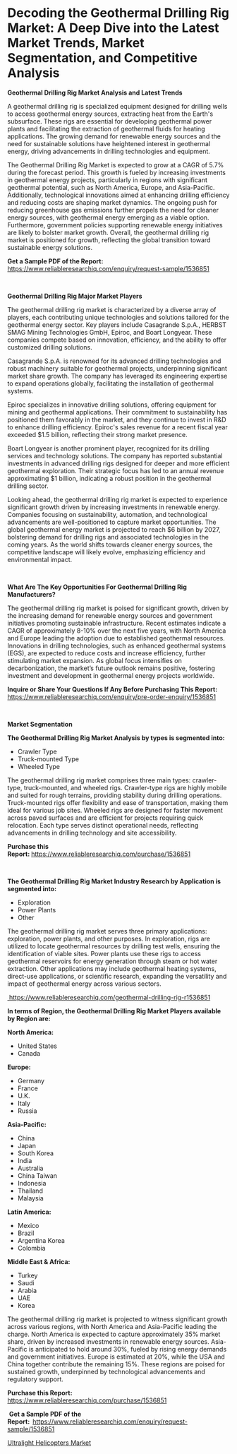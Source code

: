 <p><h1>Decoding the Geothermal Drilling Rig Market: A Deep Dive into the Latest Market Trends, Market Segmentation, and Competitive Analysis</h1></p><p><strong>Geothermal Drilling Rig Market Analysis and Latest Trends</strong></p>
<p><p>A geothermal drilling rig is specialized equipment designed for drilling wells to access geothermal energy sources, extracting heat from the Earth's subsurface. These rigs are essential for developing geothermal power plants and facilitating the extraction of geothermal fluids for heating applications. The growing demand for renewable energy sources and the need for sustainable solutions have heightened interest in geothermal energy, driving advancements in drilling technologies and equipment.</p><p>The Geothermal Drilling Rig Market is expected to grow at a CAGR of 5.7% during the forecast period. This growth is fueled by increasing investments in geothermal energy projects, particularly in regions with significant geothermal potential, such as North America, Europe, and Asia-Pacific. Additionally, technological innovations aimed at enhancing drilling efficiency and reducing costs are shaping market dynamics. The ongoing push for reducing greenhouse gas emissions further propels the need for cleaner energy sources, with geothermal energy emerging as a viable option. Furthermore, government policies supporting renewable energy initiatives are likely to bolster market growth. Overall, the geothermal drilling rig market is positioned for growth, reflecting the global transition toward sustainable energy solutions.</p></p>
<p><strong>Get a Sample PDF of the Report:&nbsp;</strong> <a href="https://www.reliableresearchiq.com/enquiry/request-sample/1536851?utm_campaign=2042&utm_medium=2&utm_source=Github&utm_content=ia&utm_term=17022025&utm_id=geothermal-drilling-rig">https://www.reliableresearchiq.com/enquiry/request-sample/1536851</a></p>
<p>&nbsp;</p>
<p><strong>Geothermal Drilling Rig Major Market Players</strong></p>
<p><p>The geothermal drilling rig market is characterized by a diverse array of players, each contributing unique technologies and solutions tailored for the geothermal energy sector. Key players include Casagrande S.p.A., HERBST SMAG Mining Technologies GmbH, Epiroc, and Boart Longyear. These companies compete based on innovation, efficiency, and the ability to offer customized drilling solutions.</p><p>Casagrande S.p.A. is renowned for its advanced drilling technologies and robust machinery suitable for geothermal projects, underpinning significant market share growth. The company has leveraged its engineering expertise to expand operations globally, facilitating the installation of geothermal systems.</p><p>Epiroc specializes in innovative drilling solutions, offering equipment for mining and geothermal applications. Their commitment to sustainability has positioned them favorably in the market, and they continue to invest in R&D to enhance drilling efficiency. Epiroc's sales revenue for a recent fiscal year exceeded $1.5 billion, reflecting their strong market presence.</p><p>Boart Longyear is another prominent player, recognized for its drilling services and technology solutions. The company has reported substantial investments in advanced drilling rigs designed for deeper and more efficient geothermal exploration. Their strategic focus has led to an annual revenue approximating $1 billion, indicating a robust position in the geothermal drilling sector.</p><p>Looking ahead, the geothermal drilling rig market is expected to experience significant growth driven by increasing investments in renewable energy. Companies focusing on sustainability, automation, and technological advancements are well-positioned to capture market opportunities. The global geothermal energy market is projected to reach $6 billion by 2027, bolstering demand for drilling rigs and associated technologies in the coming years. As the world shifts towards cleaner energy sources, the competitive landscape will likely evolve, emphasizing efficiency and environmental impact.</p></p>
<p>&nbsp;</p>
<p><strong>What Are The Key Opportunities For Geothermal Drilling Rig Manufacturers?</strong></p>
<p><p>The geothermal drilling rig market is poised for significant growth, driven by the increasing demand for renewable energy sources and government initiatives promoting sustainable infrastructure. Recent estimates indicate a CAGR of approximately 8-10% over the next five years, with North America and Europe leading the adoption due to established geothermal resources. Innovations in drilling technologies, such as enhanced geothermal systems (EGS), are expected to reduce costs and increase efficiency, further stimulating market expansion. As global focus intensifies on decarbonization, the market’s future outlook remains positive, fostering investment and development in geothermal energy projects worldwide.</p></p>
<p><strong>Inquire or Share Your Questions If Any Before Purchasing This Report:</strong> <a href="https://www.reliableresearchiq.com/enquiry/pre-order-enquiry/1536851?utm_campaign=2042&utm_medium=2&utm_source=Github&utm_content=ia&utm_term=17022025&utm_id=geothermal-drilling-rig">https://www.reliableresearchiq.com/enquiry/pre-order-enquiry/1536851</a></p>
<p>&nbsp;</p>
<p><strong>Market Segmentation</strong></p>
<p><strong>The Geothermal Drilling Rig Market Analysis by types is segmented into:</strong></p>
<p><ul><li>Crawler Type</li><li>Truck-mounted Type</li><li>Wheeled Type</li></ul></p>
<p><p>The geothermal drilling rig market comprises three main types: crawler-type, truck-mounted, and wheeled rigs. Crawler-type rigs are highly mobile and suited for rough terrains, providing stability during drilling operations. Truck-mounted rigs offer flexibility and ease of transportation, making them ideal for various job sites. Wheeled rigs are designed for faster movement across paved surfaces and are efficient for projects requiring quick relocation. Each type serves distinct operational needs, reflecting advancements in drilling technology and site accessibility.</p></p>
<p><strong>Purchase this Report:&nbsp;</strong><a href="https://www.reliableresearchiq.com/purchase/1536851?utm_campaign=2042&utm_medium=2&utm_source=Github&utm_content=ia&utm_term=17022025&utm_id=geothermal-drilling-rig">https://www.reliableresearchiq.com/purchase/1536851</a></p>
<p>&nbsp;</p>
<p><strong>The Geothermal Drilling Rig Market Industry Research by Application is segmented into:</strong></p>
<p><ul><li>Exploration</li><li>Power Plants</li><li>Other</li></ul></p>
<p><p>The geothermal drilling rig market serves three primary applications: exploration, power plants, and other purposes. In exploration, rigs are utilized to locate geothermal resources by drilling test wells, ensuring the identification of viable sites. Power plants use these rigs to access geothermal reservoirs for energy generation through steam or hot water extraction. Other applications may include geothermal heating systems, direct-use applications, or scientific research, expanding the versatility and impact of geothermal energy across various sectors.</p></p>
<p><a href="https://www.reliableresearchiq.com/geothermal-drilling-rig-r1536851?utm_campaign=2042&utm_medium=2&utm_source=Github&utm_content=ia&utm_term=17022025&utm_id=geothermal-drilling-rig">&nbsp;https://www.reliableresearchiq.com/geothermal-drilling-rig-r1536851</a></p>
<p><strong>In terms of Region, the Geothermal Drilling Rig Market Players available by Region are:</strong></p>
<p>
    <p> <strong> North America: </strong>
        <ul>
            <li>United States</li>
            <li>Canada</li>
        </ul>
        </p> 
    <p> <strong> Europe: </strong>
        <ul>
            <li>Germany</li>
            <li>France</li>
            <li>U.K.</li>
            <li>Italy</li>
            <li>Russia</li>
        </ul>
        </p> 
    <p> <strong> Asia-Pacific: </strong>
        <ul>
            <li>China</li>
            <li>Japan</li>
            <li>South Korea</li>
            <li>India</li>
            <li>Australia</li>
            <li>China Taiwan</li>
            <li>Indonesia</li>
            <li>Thailand</li>
            <li>Malaysia</li>
        </ul>
        </p> 
    <p> <strong> Latin America: </strong>
        <ul>
            <li>Mexico</li>
            <li>Brazil</li>
            <li>Argentina Korea</li>
            <li>Colombia</li>
        </ul>
        </p> 
    <p> <strong> Middle East & Africa: </strong>
        <ul>
            <li>Turkey</li>
            <li>Saudi</li>
            <li>Arabia</li>
            <li>UAE</li>
            <li>Korea</li>
        </ul>
    </p>
    </p>
<p><p>The geothermal drilling rig market is projected to witness significant growth across various regions, with North America and Asia-Pacific leading the charge. North America is expected to capture approximately 35% market share, driven by increased investments in renewable energy sources. Asia-Pacific is anticipated to hold around 30%, fueled by rising energy demands and government initiatives. Europe is estimated at 20%, while the USA and China together contribute the remaining 15%. These regions are poised for sustained growth, underpinned by technological advancements and regulatory support.</p></p>
<p><strong>Purchase this Report: </strong><a href="https://www.reliableresearchiq.com/purchase/1536851?utm_campaign=2042&utm_medium=2&utm_source=Github&utm_content=ia&utm_term=17022025&utm_id=geothermal-drilling-rig">https://www.reliableresearchiq.com/purchase/1536851</a></p>
<p>&nbsp;<strong>Get a Sample PDF of the Report:&nbsp;&nbsp;</strong><a href="https://www.reliableresearchiq.com/enquiry/request-sample/1536851?utm_campaign=2042&utm_medium=2&utm_source=Github&utm_content=ia&utm_term=17022025&utm_id=geothermal-drilling-rig">https://www.reliableresearchiq.com/enquiry/request-sample/1536851</a></p>
<p><strong></strong></p>
<p><p><a href="https://github.com/rodinayygacklezi/Market-Research-Report-List-1/blob/main/ultralight-helicopters-market.md?utm_campaign=2042&utm_medium=2&utm_source=Github&utm_content=ia&utm_term=17022025&utm_id=geothermal-drilling-rig">Ultralight Helicopters Market</a></p></p>